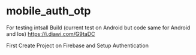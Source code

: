 # mobile_auth_otp
 
For testing intsall Build (current test on Android but code same for Android and Ios)
https://i.diawi.com/G9taDC


First Create Project on Firebase and Setup Authentication 
